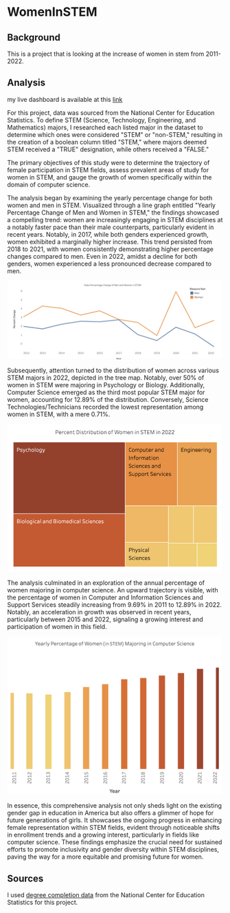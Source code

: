 # WomenInSTEM
## Background
This is a project that is looking at the increase of women in stem from 2011-2022.

## Analysis 
my live dashboard is available at this [link](https://public.tableau.com/views/WomeninSTEMDashboard/Dashboard1?:language=en-US&)

For this project, data was sourced from the National Center for Education Statistics. To define STEM (Science, Technology, Engineering, and Mathematics) majors, I researched each listed major in the dataset to determine which ones were considered  "STEM" or "non-STEM," resulting in the creation of a boolean column titled "STEM," where majors deemed STEM received a "TRUE" designation, while others received a "FALSE."

The primary objectives of this study were to determine the trajectory of female participation in STEM fields, assess prevalent areas of study for women in STEM, and gauge the growth of women specifically within the domain of computer science.

The analysis began by examining the yearly percentage change for both women and men in STEM. Visualized through a line graph entitled "Yearly Percentage Change of Men and Women in STEM," the findings showcased a compelling trend: women are increasingly engaging in STEM disciplines at a notably faster pace than their male counterparts, particularly evident in recent years. Notably, in 2017, while both genders experienced growth, women exhibited a marginally higher increase. This trend persisted from 2018 to 2021, with women consistently demonstrating higher percentage changes compared to men. Even in 2022, amidst a decline for both genders, women experienced a less pronounced decrease compared to men.

<img src="https://github.com/kate-amsterdam/WomenInSTEM/blob/main/images/linegraph.png" width="500">

Subsequently, attention turned to the distribution of women across various STEM majors in 2022, depicted in the tree map. Notably, over 50% of women in STEM were majoring in Psychology or Biology. Additionally, Computer Science emerged as the third most popular STEM major for women, accounting for 12.89% of the distribution. Conversely, Science Technologies/Technicians recorded the lowest representation among women in STEM, with a mere 0.71%.

<img src="https://github.com/kate-amsterdam/WomenInSTEM/blob/main/images/blockgraph.png" width="500">

The analysis culminated in an exploration of the annual percentage of women majoring in computer science. An upward trajectory is visible, with the percentage of women in Computer and Information Sciences and Support Services steadily increasing from 9.69% in 2011 to 12.89% in 2022. Notably, an acceleration in growth was observed in recent years, particularly between 2015 and 2022, signaling a growing interest and participation of women in this field.

<img src="https://github.com/kate-amsterdam/WomenInSTEM/blob/main/images/bargraph.png" width="500">

In essence, this comprehensive analysis not only sheds light on the existing gender gap in education in America but also offers a glimmer of hope for future generations of girls. It showcases the ongoing progress in enhancing female representation within STEM fields, evident through noticeable shifts in enrollment trends and a growing interest, particularly in fields like computer science. These findings emphasize the crucial need for sustained efforts to promote inclusivity and gender diversity within STEM disciplines, paving the way for a more equitable and promising future for women.

 ## Sources

 I used [degree completion data](https://nces.ed.gov/ipeds/SummaryTables/report/300?templateId=3000&year=2022&tt=aggregate&instType=1&sid=d3e3eb30-c12a-4fb9-a0aa-ec56661f02e1) from the National Center for Education Statistics for this project. 



